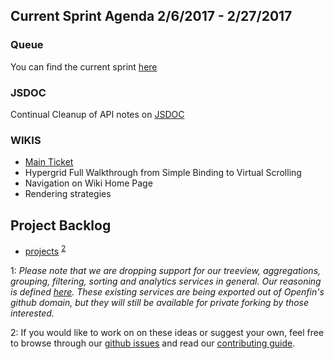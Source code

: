 ## Current Sprint Agenda 2/6/2017 - 2/27/2017

### Queue

You can find the current sprint [here](https://github.com/openfin/fin-hypergrid/projects/5)

### JSDOC

Continual Cleanup of API notes on [JSDOC](http://openfin.github.io/fin-hypergrid/doc/Hypergrid.html)

### WIKIS
- [Main Ticket](https://github.com/openfin/fin-hypergrid/issues/256)
- Hypergrid Full Walkthrough from Simple Binding to Virtual Scrolling
- Navigation on Wiki Home Page
- Rendering strategies

## Project Backlog

- [projects](https://github.com/openfin/fin-hypergrid/projects) <sup>[2](#myfootnote2)</sup>

<a name="myfootnote1">1</a>: 
*Please note that we are dropping support for our treeview, aggregations, grouping, filtering, sorting and analytics services in general. Our reasoning is defined [here](https://github.com/openfin/fin-hypergrid/blob/master/OVERVIEW.md). These existing services are being exported out of Openfin's github domain, but they will still be available for private forking by those interested.*

<a name="myfootnote2">2</a>:
If you would like to work on on these ideas or suggest your own, feel free to browse through our [github issues](https://github.com/openfin/fin-hypergrid/issues)
and read our [contributing guide](./CONTRIBUTING.md).
